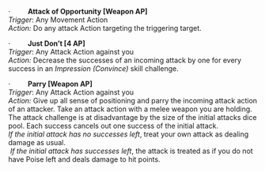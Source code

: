 ·         **Attack of Opportunity \[Weapon AP]**  
_Trigger_: Any Movement Action  
_Action:_ Do any attack Action targeting the triggering target.

·         **Just Don’t \[4 AP]**  
_Trigger_: Any Attack Action against you  
_Action:_ Decrease the successes of an incoming attack by one for every success in an _Impression (Convince)_ skill challenge.

·         **Parry \[Weapon AP]**  
_Trigger_: Any Attack Action against you  
_Action:_ Give up all sense of positioning and parry the incoming attack action of an attacker. Take an attack action with a melee weapon you are holding. The attack challenge is at disadvantage by the size of the initial attacks dice pool. Each success cancels out one success of the initial attack.  
_If the initial attack has no successes left_, treat your own attack as dealing damage as usual.  
 _If the initial attack has successes left_, the attack is treated as if you do not have Poise left and deals damage to hit points.